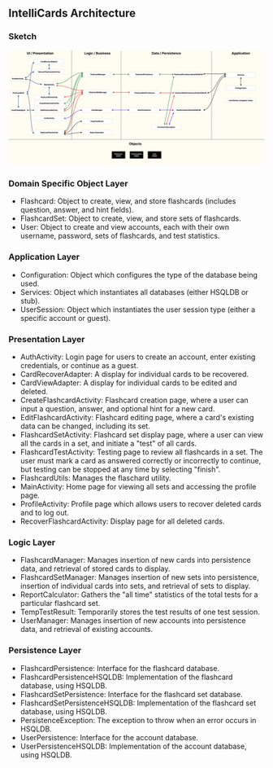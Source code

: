 ## IntelliCards Architecture

### Sketch

![Alt text](Architecture_Diagram-1.png)

### Domain Specific Object Layer

- Flashcard: Object to create, view, and store flashcards (includes question, answer, and hint fields). 
- FlashcardSet: Object to create, view, and store sets of flashcards.
- User: Object to create and view accounts, each with their own username, password, sets of flashcards, and test statistics.

### Application Layer

- Configuration: Object which configures the type of the database being used.
- Services: Object which instantiates all databases (either HSQLDB or stub).
- UserSession: Object which instantiates the user session type (either a specific account or guest).

### Presentation Layer

- AuthActivity: Login page for users to create an account, enter existing credentials, or continue as a guest.
- CardRecoverAdapter: A display for individual cards to be recovered.
- CardViewAdapter: A display for individual cards to be edited and deleted.
- CreateFlashcardActivity: Flashcard creation page, where a user can input a question, answer, and optional hint for a new card.
- EditFlashcardActivity: Flashcard editing page, where a card's existing data can be changed, including its set.
- FlashcardSetActivity: Flashcard set display page, where a user can view all the cards in a set, and initiate a "test" of all cards.
- FlashcardTestActivity: Testing page to review all flashcards in a set. The user must mark a card as answered correctly or incorrectly to continue, but testing can be stopped at any time by selecting "finish".
- FlashcardUtils: Manages the flaschard utility.
- MainActivity: Home page for viewing all sets and accessing the profile page.
- ProfileActivity: Profile page which allows users to recover deleted cards and to log out.
- RecoverFlashcardActivity: Display page for all deleted cards.

### Logic Layer

- FlashcardManager: Manages insertion of new cards into persistence data, and retrieval of stored cards to display.
- FlashcardSetManager: Manages insertion of new sets into persistence, insertion of individual cards into sets, and retrieval of sets to display.
- ReportCalculator: Gathers the "all time" statistics of the total tests for a particular flashcard set.
- TempTestResult: Temporarily stores the test results of one test session. 
- UserManager: Manages insertion of new accounts into persistence data, and retrieval of existing accounts.

### Persistence Layer

- FlashcardPersistence: Interface for the flashcard database.
- FlashcardPersistenceHSQLDB: Implementation of the flashcard database, using HSQLDB.
- FlashcardSetPersistence: Interface for the flashcard set database.
- FlashcardSetPersistenceHSQLDB: Implementation of the flashcard set database, using HSQLDB.
- PersistenceException: The exception to throw when an error occurs in HSQLDB.
- UserPersistence: Interface for the account database.
- UserPersistenceHSQLDB: Implementation of the account database, using HSQLDB.
